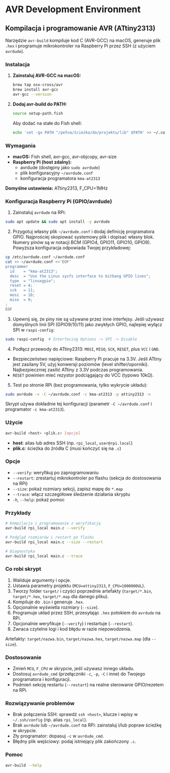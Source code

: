 # AVR Development Environment

## Kompilacja i programowanie AVR (ATtiny2313)

Narzędzie `avr-build` kompiluje kod C (AVR-GCC) na macOS, generuje plik `.hex` i programuje mikrokontroler na Raspberry Pi przez SSH (z użyciem `avrdude`).

### Instalacja

1. **Zainstaluj AVR-GCC na macOS:**
   ```bash
   brew tap osx-cross/avr
   brew install avr-gcc
   avr-gcc --version
   ```

2. **Dodaj avr-build do PATH:**
   ```bash
   source setup-path.fish
   ```

   Aby dodać na stałe do Fish shell:
   ```bash
   echo 'set -gx PATH "/pełna/ścieżka/do/projektu/lib" $PATH' >> ~/.config/fish/config.fish
   ```

### Wymagania

- **macOS:** Fish shell, avr-gcc, avr-objcopy, avr-size
- **Raspberry Pi (host zdalny):**
  - avrdude (dostępny jako `sudo avrdude`)
  - plik konfiguracyjny `~/avrdude.conf` 
  - konfiguracja programatora `kma-at2313`

**Domyślne ustawienia:** ATtiny2313, F_CPU=1MHz

### Konfiguracja Raspberry Pi (GPIO/avrdude)

1) Zainstaluj `avrdude` na RPi:

```bash
sudo apt update && sudo apt install -y avrdude
```

2) Przygotuj własny plik `~/avrdude.conf` i dodaj definicję programatora GPIO. Najprościej skopiować systemowy plik i dopisać własny blok.
Numery pinów są w notacji BCM (GPIO4, GPIO11, GPIO10, GPIO9). Powyższa konfiguracja odpowiada Twojej przykładowej: 

```bash
cp /etc/avrdude.conf ~/avrdude.conf
cat >> ~/avrdude.conf <<'EOF'
programmer
  id    = "kma-at2313";
  desc  = "Use the Linux sysfs interface to bitbang GPIO lines";
  type  = "linuxgpio";
  reset = 4;
  sck   = 11;
  mosi  = 10;
  miso  = 9;
;
EOF
```

3) Upewnij się, że piny nie są używane przez inne interfejsy. Jeśli używasz domyślnych linii SPI (GPIO9/10/11) jako zwykłych GPIO, najlepiej wyłącz SPI w `raspi-config`:

```bash
sudo raspi-config  # Interfacing Options -> SPI -> Disable
```

4) Podłącz przewody do ATtiny2313: `MOSI`, `MISO`, `SCK`, `RESET`, plus `VCC` i `GND`.

- Bezpieczeństwo napięciowe: Raspberry Pi pracuje na 3.3V. Jeśli ATtiny jest zasilany 5V, użyj konwersji poziomów (level shifter/oporniki). Najbezpieczniej zasilić ATtiny z 3.3V podczas programowania.
- `RESET` powinien mieć rezystor podciągający do VCC (typowo 10kΩ).

5) Test po stronie RPi (bez programowania, tylko wykrycie układu):

```bash
sudo avrdude -v -C ~/avrdude.conf -c kma-at2313 -p attiny2313 -n
```

Skrypt używa dokładnie tej konfiguracji (parametr `-C ~/avrdude.conf` i programator `-c kma-at2313`).

### Użycie

```bash
avr-build <host> <plik.c> [opcje]
```

- **host**: alias lub adres SSH (np. `rpi_local`, `user@rpi.local`)
- **plik.c**: ścieżka do źródła C (musi kończyć się na `.c`)

### Opcje

- `--verify`: weryfikuj po zaprogramowaniu
- `--restart`: zrestartuj mikrokontroler po flashu (sekcja do dostosowania na RPi)
- `--size`: pokaż rozmiary sekcji, zapisz mapę do `*.map`
- `--trace`: włącz szczegółowe śledzenie działania skryptu
- `-h`, `--help`: pokaż pomoc

### Przykłady

```bash
# Kompilacja i programowanie z weryfikacją
avr-build rpi_local main.c --verify

# Podgląd rozmiarów i restart po flashu
avr-build rpi_local main.c --size --restart

# Diagnostyka
avr-build rpi_local main.c --trace
```

### Co robi skrypt

1. Waliduje argumenty i opcje.
2. Ustawia parametry projektu (`MCU=attiny2313`, `F_CPU=1000000UL`).
3. Tworzy folder `target/` i czyści poprzednie artefakty (`target/*.bin`, `target/*.hex`, `target/*.map` dla danego pliku).
4. Kompiluje do `.bin` i generuje `.hex`.
5. Opcjonalnie wyświetla rozmiary (`--size`).
6. Programuje układ przez SSH, przesyłając `.hex` potokiem do `avrdude` na RPi.
7. Opcjonalnie weryfikuje (`--verify`) i restartuje (`--restart`).
8. Zwraca czytelne logi i kod błędu w razie niepowodzenia.

Artefakty: `target/nazwa.bin`, `target/nazwa.hex`, `target/nazwa.map` (dla `--size`).

### Dostosowanie

- Zmień `MCU`, `F_CPU` w skrypcie, jeśli używasz innego układu.
- Dostosuj `avrdude_cmd` (przełączniki `-c`, `-p`, `-C` i inne) do Twojego programatora i konfiguracji.
- Podmień sekcję restartu (`--restart`) na realne sterowanie GPIO/rezetem na RPi.

### Rozwiązywanie problemów

- Brak połączenia SSH: sprawdź `ssh <host>`, klucze i wpisy w `~/.ssh/config` (np. alias `rpi_local`).
- Brak `avrdude` lub `~/avrdude.conf` na RPi: zainstaluj i/lub popraw ścieżkę w skrypcie.
- Zły programator: dopasuj `-c` w `avrdude_cmd`.
- Błędny plik wejściowy: podaj istniejący plik zakończony `.c`.

### Pomoc

```bash
avr-build --help
```
